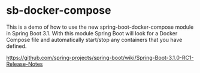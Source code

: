 # sb-docker-compose
This is a demo of how to use the new spring-boot-docker-compose module in Spring Boot 3.1. With this module Spring Boot will look for a Docker Compose file and automatically start/stop any containers that you have defined.

https://github.com/spring-projects/spring-boot/wiki/Spring-Boot-3.1.0-RC1-Release-Notes
